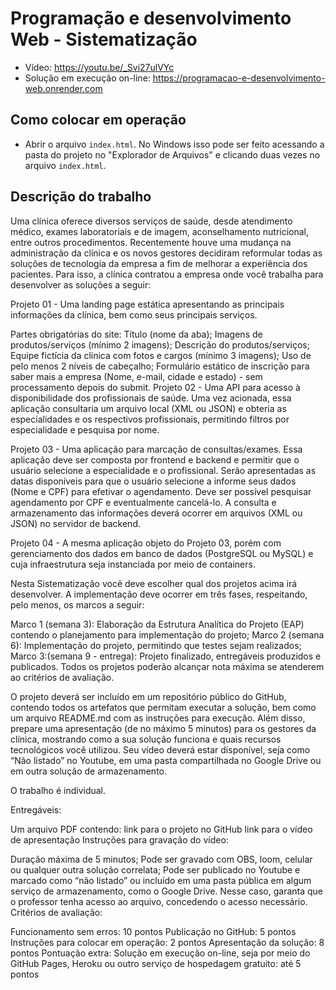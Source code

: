 # Programação e desenvolvimento Web - Sistematização
- Vídeo: https://youtu.be/_Svi27ulVYc
- Solução em execução on-line: https://programacao-e-desenvolvimento-web.onrender.com 

## Como colocar em operação
- Abrir o arquivo `index.html`. No Windows isso pode ser feito acessando a pasta do projeto no "Explorador de Arquivos" e clicando duas vezes no arquivo `index.html`.

## Descrição do trabalho
Uma clínica oferece diversos serviços de saúde, desde atendimento médico, exames laboratoriais e de imagem, aconselhamento nutricional, entre outros procedimentos. Recentemente houve uma mudança na administração da clínica e os novos gestores decidiram reformular todas as soluções de tecnologia da empresa a fim de melhorar a experiência dos pacientes. Para isso, a clínica contratou a empresa onde você trabalha para desenvolver as soluções a seguir:

Projeto 01 - Uma landing page estática apresentando as principais informações da clínica, bem como seus principais serviços.

Partes obrigatórias do site:
Título (nome da aba);
Imagens de produtos/serviços (mínimo 2 imagens);
Descrição do produtos/serviços;
Equipe fictícia da clínica com fotos e cargos (mínimo 3 imagens);
Uso de pelo menos 2 níveis de cabeçalho;
Formulário estático de inscrição para saber mais a empresa (Nome, e-mail, cidade e estado) - sem processamento depois do submit.
Projeto 02 - Uma API para acesso à disponibilidade dos profissionais de saúde. Uma vez acionada, essa aplicação consultaria um arquivo local (XML ou JSON) e obteria as especialidades e os respectivos profissionais, permitindo filtros por especialidade e pesquisa por nome.

Projeto 03 - Uma aplicação para marcação de consultas/exames. Essa aplicação deve ser composta por frontend e backend e permitir que o usuário selecione a especialidade e o profissional. Serão apresentadas as datas disponíveis para que o usuário selecione a informe seus dados (Nome e CPF) para efetivar o agendamento. Deve ser possível pesquisar agendamento por CPF e eventualmente cancelá-lo. A consulta e armazenamento das informações deverá ocorrer em arquivos (XML ou JSON) no servidor de backend. 

Projeto 04 - A mesma aplicação objeto do Projeto 03, porém com gerenciamento dos dados em banco de dados (PostgreSQL ou MySQL) e cuja infraestrutura seja instanciada por meio de containers.

Nesta Sistematização você deve escolher qual dos projetos acima irá desenvolver. A implementação deve ocorrer em três fases, respeitando, pelo menos, os marcos a seguir:

Marco 1 (semana 3): Elaboração da Estrutura Analítica do Projeto (EAP) contendo o planejamento para implementação do projeto;
Marco 2 (semana 6): Implementação do projeto, permitindo que testes sejam realizados;
Marco 3:(semana 9 - entrega): Projeto finalizado, entregáveis produzidos e publicados.
Todos os projetos poderão alcançar nota máxima se atenderem ao critérios de avaliação.

O projeto deverá ser incluído em um repositório público do GitHub, contendo todos os artefatos que permitam executar a solução, bem como um arquivo README.md com as instruções para execução. Além disso, prepare uma apresentação (de no máximo 5 minutos) para os gestores da clínica, mostrando como a sua solução funciona e quais recursos tecnológicos você utilizou. Seu vídeo deverá estar disponível, seja como “Não listado” no Youtube, em uma pasta compartilhada no Google Drive ou em outra solução de armazenamento.

O trabalho é individual.

Entregáveis:

Um arquivo PDF contendo:
link para o projeto no GitHub
link para o vídeo de apresentação
Instruções para gravação do vídeo:

Duração máxima de 5 minutos;
Pode ser gravado com OBS, loom, celular ou qualquer outra solução correlata;
Pode ser publicado no Youtube e marcado como “não listado” ou incluído em uma pasta pública em algum serviço de armazenamento, como o Google Drive. Nesse caso, garanta que o professor tenha acesso ao arquivo, concedendo o acesso necessário.
Critérios de avaliação:

Funcionamento sem erros: 10 pontos
Publicação no GitHub: 5 pontos
Instruções para colocar em operação: 2 pontos
Apresentação da solução:  8 pontos
Pontuação extra:
Solução em execução on-line, seja por meio do GitHub Pages, Heroku ou outro serviço de hospedagem gratuito: até 5 pontos
